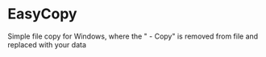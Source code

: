 # EasyCopy
Simple file copy for Windows, where the " - Copy" is removed from file and replaced with your data
